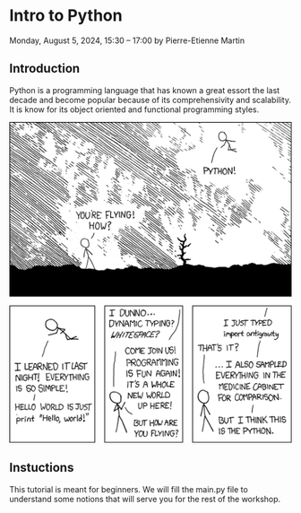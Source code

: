 # Intro to Python
Monday, August 5, 2024, 15:30 – 17:00 by Pierre-Etienne Martin

## Introduction

Python is a programming language that has known a great essort the last decade and become popular because of its comprehensivity and scalability. It is know for its object oriented and functional programming styles.

![Easter Egg image antigravity depicting the simple usage of Python](antigravity.png)

## Instuctions

This tutorial is meant for beginners. We will fill the main.py file to understand some notions that will serve you for the rest of the workshop.